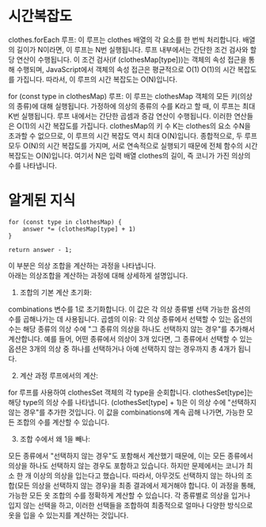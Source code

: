 # 시간복잡도
clothes.forEach 루프:
이 루프는 clothes 배열의 각 요소를 한 번씩 처리합니다. 배열의 길이가 N이라면, 이 루프는 N번 실행됩니다.
루프 내부에서는 간단한 조건 검사와 할당 연산이 수행됩니다. 이 조건 검사(if (clothesMap[type]))는 객체의 속성 접근을 통해 수행되며, JavaScript에서 객체의 속성 접근은 평균적으로 O(1)
O(1)의 시간 복잡도를 가집니다.
따라서, 이 루프의 시간 복잡도는 O(N)입니다.

for (const type in clothesMap) 루프:
이 루프는 clothesMap 객체의 모든 키(의상의 종류)에 대해 실행됩니다. 가정하에 의상의 종류의 수를 K라고 할 때, 이 루프는 최대 K번 실행됩니다.
루프 내에서는 간단한 곱셈과 증감 연산이 수행됩니다. 이러한 연산들은 O(1)의 시간 복잡도를 가집니다.
clothesMap의 키 수 K는 clothes의 요소 수N을 초과할 수 없으므로, 이 루프의 시간 복잡도 역시 최대 O(N)입니다.
종합적으로, 두 루프 모두 O(N)의 시간 복잡도를 가지며, 서로 연속적으로 실행되기 때문에 전체 함수의 시간 복잡도는 O(N)입니다. 여기서 N은 입력 배열 clothes의 길이, 즉 코니가 가진 의상의 수를 나타냅니다. 

# 알게된 지식
```
for (const type in clothesMap) {
    answer *= (clothesMap[type] + 1)
}
    
return answer - 1;
```
이 부분은 의상 조합을 계산하는 과정을 나타냅니다.<br>
아래는 의상조합을 계산하는 과정에 대해 상세하게 설명입니다.

1. 조합의 기본 계산
초기화: 

combinations 변수를 1로 초기화합니다. 이 값은 각 의상 종류별 선택 가능한 옵션의 수를 곱해나가는 데 사용됩니다.
곱셈의 이유: 각 의상 종류에서 선택할 수 있는 옵션의 수는 해당 종류의 의상 수에 "그 종류의 의상을 하나도 선택하지 않는 경우"를 추가해서 계산합니다. 예를 들어, 어떤 종류에서 의상이 3개 있다면, 그 종류에서 선택할 수 있는 옵션은 3개의 의상 중 하나를 선택하거나 아예 선택하지 않는 경우까지 총 4개가 됩니다.

2. 계산 과정
루프에서의 계산: 

for 루프를 사용하여 clothesSet 객체의 각 type을 순회합니다. clothesSet[type]는 해당 type의 의상 수를 나타냅니다. (clothesSet[type] + 1)은 이 의상 수에 "선택하지 않는 경우"를 추가한 것입니다. 이 값을 combinations에 계속 곱해 나가면, 가능한 모든 조합의 수를 계산할 수 있습니다.

3. 조합 수에서
왜 1을 빼나: 

모든 종류에서 "선택하지 않는 경우"도 포함해서 계산했기 때문에, 이는 모든 종류에서 의상을 하나도 선택하지 않는 경우도 포함하고 있습니다. 하지만 문제에서는 코니가 최소 한 개 이상의 의상을 입는다고 했습니다. 따라서, 아무것도 선택하지 않는 하나의 조합(모든 의상을 선택하지 않는 경우)을 최종 결과에서 제거해야 합니다.
이 과정을 통해, 가능한 모든 옷 조합의 수를 정확하게 계산할 수 있습니다. 각 종류별로 의상을 입거나 입지 않는 선택을 하고, 이러한 선택들을 조합하여 최종적으로 얼마나 다양한 방식으로 옷을 입을 수 있는지를 계산하는 것입니다.

